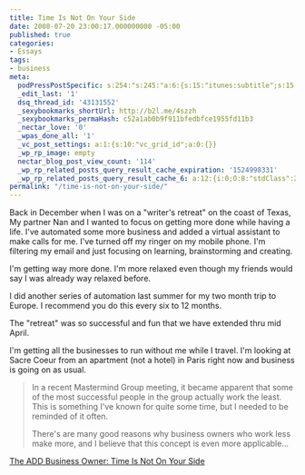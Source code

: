 ```yaml
---
title: Time Is Not On Your Side
date: 2008-07-20 23:00:17.000000000 -05:00
published: true
categories:
- Essays
tags:
- business
meta:
  podPressPostSpecific: s:254:"s:245:"a:6:{s:15:"itunes:subtitle";s:15:"##PostExcerpt##";s:14:"itunes:summary";s:15:"##PostExcerpt##";s:15:"itunes:keywords";s:17:"##WordPressCats##";s:13:"itunes:author";s:10:"##Global##";s:15:"itunes:explicit";s:2:"No";s:12:"itunes:block";s:2:"No";}";";
  _edit_last: '1'
  dsq_thread_id: '43131552'
  _sexybookmarks_shortUrl: http://b2l.me/4szzh
  _sexybookmarks_permaHash: c52a1ab0b9f911bfedbfce1955fd11b3
  _nectar_love: '0'
  _wpas_done_all: '1'
  _vc_post_settings: a:1:{s:10:"vc_grid_id";a:0:{}}
  _wp_rp_image: empty
  nectar_blog_post_view_count: '114'
  _wp_rp_related_posts_query_result_cache_expiration: '1524998331'
  _wp_rp_related_posts_query_result_cache_6: a:12:{i:0;O:8:"stdClass":2:{s:7:"post_id";s:3:"363";s:5:"score";s:18:"28.870984262849785";}i:1;O:8:"stdClass":2:{s:7:"post_id";s:4:"1766";s:5:"score";s:18:"28.722449109608572";}i:2;O:8:"stdClass":2:{s:7:"post_id";s:4:"4437";s:5:"score";s:18:"18.884889348639167";}i:3;O:8:"stdClass":2:{s:7:"post_id";s:4:"3354";s:5:"score";s:18:"18.343133233327386";}i:4;O:8:"stdClass":2:{s:7:"post_id";s:3:"674";s:5:"score";s:18:"18.318288193277198";}i:5;O:8:"stdClass":2:{s:7:"post_id";s:4:"1941";s:5:"score";s:18:"17.762382159364847";}i:6;O:8:"stdClass":2:{s:7:"post_id";s:3:"265";s:5:"score";s:18:"17.762382159364847";}i:7;O:8:"stdClass":2:{s:7:"post_id";s:3:"214";s:5:"score";s:18:"17.345484361375117";}i:8;O:8:"stdClass":2:{s:7:"post_id";s:3:"431";s:5:"score";s:17:"17.16755990348404";}i:9;O:8:"stdClass":2:{s:7:"post_id";s:3:"397";s:5:"score";s:18:"16.707122882269015";}i:10;O:8:"stdClass":2:{s:7:"post_id";s:4:"2074";s:5:"score";s:17:"16.14052172690705";}i:11;O:8:"stdClass":2:{s:7:"post_id";s:3:"747";s:5:"score";s:17:"16.14052172690705";}}
permalink: "/time-is-not-on-your-side/"
---
```

Back in December when I was on a "writer's retreat" on the coast of Texas, My partner Nan and I wanted to focus on getting more done while having a life.  I've automated some more business and added a virtual assistant to make calls for me.  I've turned off my ringer on my mobile phone.  I'm filtering my email and just focusing on learning, brainstorming and creating.

I'm getting way more done.  I'm more relaxed even though my friends would say I was already way relaxed before.

I did another series of automation last summer for my two month trip to Europe.  I recommend you do this every  six to 12 months.

The "retreat" was so successful and fun that we have extended thru mid April.

I'm getting all the businesses to run without me while I travel.  I'm looking at <span class="entry-content">Sacre Coeur from an apartment (not a hotel) in Paris right now</span> and business is going on as usual.
<blockquote><p>In a recent Mastermind Group meeting, it became apparent that some of the most successful people in the group actually work the least. This is something I've known for quite some time, but I needed to be reminded of it often.

There's are many good reasons why business owners who work less make more, and I believe that this concept is even more applicable...</blockquote>
<p><a href="http://www.addbusinessowner.com/2008/01/time-is-not-on.html" rel="nofollow">The ADD Business Owner: Time Is Not On Your Side</a></p>
